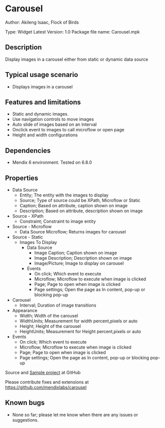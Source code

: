 # Carousel
Author: Akileng Isaac, Flock of Birds

Type: Widget
Latest Version: 1.0
Package file name: Carousel.mpk

## Description

Display images in a carousel either from static or dynamic data source

## Typical usage scenario

* Displays images in a carousel

## Features and limitations

* Static and dynamic images.
* Use navigation controls to move images
* Auto slide of images based on an Interval
* Onclick event to images to call microflow or open page
* Height and width configurations

## Dependencies

* Mendix 6 environment. Tested on 6.8.0

## Properties
* Data Source
  * Entity; The entity with the images to display
  * Source; Type of source could be XPath, Microflow or Static
  * Caption; Based on attribute, caption shown on image
  * Description; Based on attribute, description shown on image
* Source - XPath
  * Constraint; Constraint to image entity
* Source - Microflow
  * Data Source Microflow; Returns images for carousel
* Source - Static
  * Images To Display
     - Data Source
        - Image Caption; Caption shown on image
        - Image Description; Description shown on image
        - Image/Picture; Image to display on carousel
     - Events
        - On click; Which event to execute
        - Microflow; Microflow to execute when image is clicked
        - Page; Page to open when image is clicked
        - Page settings; Open the page as In content, pop-up or blocking pop-up
* Carousel
  * Interval; Duration of image transitions
* Appearance
  * Width; Width of the carousel
  * WidthUnits; Measurement for width percent,pixels or auto
  * Height; Height of the carousel
  * HeightUnits; Measurement for Height percent,pixels or auto
* Events
  * On click; Which event to execute
  * Microflow; Microflow to execute when image is clicked
  * Page; Page to open when image is clicked
  * Page settings; Open the page as In content, pop-up or blocking pop-up

Source and [Sample project](https://github.com/mendixlabs/carousel/tree/master/test) at GitHub

Please contribute fixes and extensions at https://github.com/mendixlabs/carousel



## Known bugs

* None so far; please let me know when there are any issues or suggestions.
